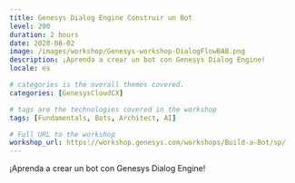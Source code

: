 ```yaml
---
title: Genesys Dialog Engine Construir un Bot
level: 200
duration: 2 hours
date: 2020-08-02
image: /images/workshop/Genesys-workshop-DialogFlowBAB.png
description: ¡Aprenda a crear un bot con Genesys Dialog Engine!
locale: es

# categories is the overall themes covered. 
categories: [GenesysCloudCX]

# tags are the technologies covered in the workshop
tags: [Fundamentals, Bots, Architect, AI]

# Full URL to the workshop
workshop_url: https://workshop.genesys.com/workshops/Build-a-Bot/sp/
---
```


¡Aprenda a crear un bot con Genesys Dialog Engine!
